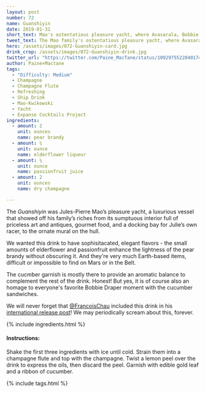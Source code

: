 ```yaml
---
layout: post
number: 72
name: Guanshiyin
date: 2019-01-31
short_text: Mao's ostentatious pleasure yacht, where Avasarala, Bobbie, and Cotyar find themselves under attack.
tweet_text: The Mao family's ostentatious pleasure yacht, where Avasarala confronts Jules-Pierre Mao and Bobbie discovers a new taste sensation.
hero: /assets/images/072-Guanshiyin-card.jpg
drink_crop: /assets/images/072-Guanshiyin-drink.jpg
twitter_url: "https://twitter.com/Paine_MacTane/status/1092975522840174592"
author: Paine×Mactane
tags:
  - "Difficulty: Medium"
  - Champagne
  - Champagne Flute
  - Refreshing
  - Ship Drink
  - Mao-Kwikowski
  - Yacht
  - Expanse Cocktails Project
ingredients:
  - amount: 2
    unit: ounces
    name: pear brandy
  - amount: ¼
    unit: ounce
    name: elderflower liqueur
  - amount: ¼
    unit: ounce
    name: passionfruit juice
  - amount: 2
    unit: ounces
    name: dry champagne

---
```


The *Guanshiyin* was Jules-Pierre Mao’s pleasure yacht, a luxurious vessel that showed off his family’s riches from its sumptuous interior full of priceless art and antiques, gourmet food, and a docking bay for Julie’s own racer, to the ornate mural on the hull. 

We wanted this drink to have sophisitacated, elegant flavors - the small amounts of elderflower and passionfruit enhance the lightness of the pear brandy without obscuring it. And they're very much Earth-based items, difficult or impossible to find on Mars or in the Belt.

The cucmber garnish is mostly there to provide an aromatic balance to complement the rest of the drink. Honest! But yes, it is of course also an homage to everyone's favorite Bobbie Draper moment with the cucumber sandwiches.

We will never forget that  [@FrancoisChau](https://twitter.com/FrancoisChau) included this drink in his [international release post](https://twitter.com/FrancoisChau/status/1093767470362505217)! We may periodically scream about this, forever.

{% include ingredients.html %}

#### Instructions:

Shake the first three ingredients with ice until cold. Strain them into a champagne flute and top with 
the champagne. Twist a lemon peel over the drink to express the oils, then discard the peel. Garnish with edible gold leaf and a ribbon of cucumber.

{% include tags.html %}
